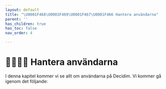 ```yaml
---
layout: default
title: "\U0001F468‍\U0001F469‍\U0001F467‍\U0001F466 Hantera användarna"
parent: ''
has_children: true
has_toc: false
nav_order: 4

---
```

# 👨‍👩‍👧‍👦 Hantera användarna

I denna kapitel kommer vi se allt om användarna på Decidim. Vi kommer gå igenom det följande: